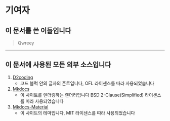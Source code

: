 # 기여자

## 이 문서를 쓴 이들입니다
> Qwreey

---

## 이 문서에 사용된 모든 외부 소스입니다

1. [D2coding](https://github.com/naver/d2codingfont)
    + 코드 블럭 안의 글자의 폰트입니다, OFL 라이센스를 따라 사용되었습니다
2. [Mkdocs](https://github.com/mkdocs/mkdocs/)
    + 이 사이트를 렌더링하는 렌더러입니다 BSD 2-Clause(Simplified) 라이센스를 따라 사용되었습니다
3. [Mkdocs-Material](https://github.com/squidfunk/mkdocs-material)
    + 이 사이트의 테마입니다, MIT 라이센스를 따라 사용되었습니다